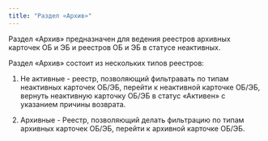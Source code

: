 ```yaml
---
title: "Раздел «Архив»"
---
```


Раздел «Архив» предназначен для ведения реестров архивных карточек ОБ и ЭБ и реестров ОБ и ЭБ в статусе неактивных.

Раздел «Архив» состоит из нескольких типов реестров:

1. Не активные - реестр, позволяющий фильтравать по типам неактивных карточек ОБ/ЭБ, перейти к неактивной карточке ОБ/ЭБ, вернуть неактивную карточку ОБ/ЭБ в статус «Активен» с указанием причины возврата.

2. Архивные - Реестр, позволяющий делать фильтрацию по типам архивных карточек ОБ/ЭБ, перейти к архивной карточке ОБ/ЭБ.
